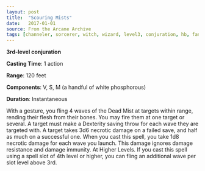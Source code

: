 ```yaml
---
layout: post
title:  "Scouring Mists"
date:   2017-01-01
source: From the Arcane Archive
tags: [channeler, sorcerer, witch, wizard, level3, conjuration, hb, fan]
---
```


**3rd-level conjuration**

**Casting Time**: 1 action

**Range**: 120 feet

**Components**: V, S, M (a handful of white phosphorous)

**Duration**: Instantaneous

With a gesture, you fling 4 waves of the Dead Mist at targets within range, rending their flesh from their bones. You may fire them at one target or several. A target must make a Dexterity saving throw for each wave they are targeted with. A target takes 3d6 necrotic damage on a failed save, and half as much on a successful one.
When you cast this spell, you take 1d8 necrotic damage for each wave you launch. This damage ignores damage resistance and damage immunity.
At Higher Levels. If you cast this spell using a spell slot of 4th level or higher, you can fling an additional wave per slot level above 3rd.
